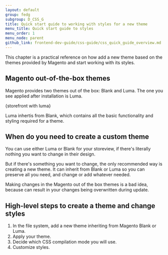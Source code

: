 ```yaml
---
layout: default
group: fedg
subgroup: D_CSS_G
title: Quick start guide to working with styles for a new theme 
menu_title: Quick start guide to styles
menu_order: 1
menu_node: parent
github_link: frontend-dev-guide/css-guide/css_quick_guide_overview.md
---
```


This chapter is a practical reference on how add a new theme based on the themes provided by Magento and start working with its styles. 

<h2>Magento out-of-the-box themes</h2>

Magento provides two themes out of the box: Blank and Luma. The one you see applied after installation is Luma. 

{storefront with luma}

Luma inhertis from Blank, which contains all the basic functionality and styling required for a theme.

<h2>When do you need to create a custom theme</h2>

You can use either Luma or Blank for your storeview, if there's literally nothing you want to change in their design.
 
But if there's something you want to change, the only recommended way is creating a new theme. It can inherit from Blank or Luma so you can preserve all you need, and change or add whatever needed. 

Making changes in the Magento out of the box themes is a bad idea, because can result in your changes being overwritten during update.

<h2>High-level steps to create a theme and change styles</h2>

1. In the file system, add a new theme inheriting from Magento Blank or Luma.
3. Apply your theme.
2. Decide which CSS compilation mode you will use. 
4. Customize styles.